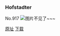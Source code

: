 ### Hofstadter
No.917
![图片不见了~~~](https://imgs.xkcd.com/comics/hofstadter.png)

[原址](https://xkcd.com//917) [下载](https://imgs.xkcd.com/comics/hofstadter.png)

